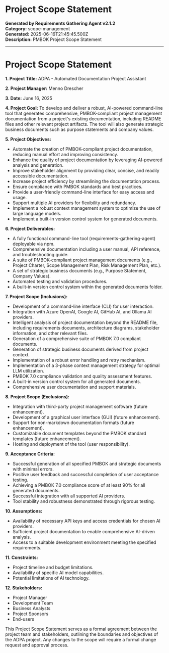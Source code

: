 # Project Scope Statement

**Generated by Requirements Gathering Agent v2.1.2**  
**Category:** scope-management  
**Generated:** 2025-06-16T21:45:45.500Z  
**Description:** PMBOK Project Scope Statement

---

# Project Scope Statement

**1. Project Title:** ADPA - Automated Documentation Project Assistant

**2. Project Manager:** Menno Drescher

**3. Date:** June 16, 2025

**4. Project Goal:** To develop and deliver a robust, AI-powered command-line tool that generates comprehensive, PMBOK-compliant project management documentation from a project's existing documentation, including README files and other relevant project artifacts.  The tool will also generate strategic business documents such as purpose statements and company values.

**5. Project Objectives:**

*   Automate the creation of PMBOK-compliant project documentation, reducing manual effort and improving consistency.
*   Enhance the quality of project documentation by leveraging AI-powered analysis and generation.
*   Improve stakeholder alignment by providing clear, concise, and readily accessible documentation.
*   Increase project efficiency by streamlining the documentation process.
*   Ensure compliance with PMBOK standards and best practices.
*   Provide a user-friendly command-line interface for easy access and usage.
*   Support multiple AI providers for flexibility and redundancy.
*   Implement a robust context management system to optimize the use of large language models.
*   Implement a built-in version control system for generated documents.


**6. Project Deliverables:**

*   A fully functional command-line tool (requirements-gathering-agent) deployable via npm.
*   Comprehensive documentation including a user manual, API reference, and troubleshooting guide.
*   A suite of PMBOK-compliant project management documents (e.g., Project Charter, Scope Management Plan, Risk Management Plan, etc.).
*   A set of strategic business documents (e.g., Purpose Statement, Company Values).
*   Automated testing and validation procedures.
*   A built-in version control system within the generated documents folder.


**7. Project Scope (Inclusions):**

*   Development of a command-line interface (CLI) for user interaction.
*   Integration with Azure OpenAI, Google AI, GitHub AI, and Ollama AI providers.
*   Intelligent analysis of project documentation beyond the README file, including requirements documents, architecture diagrams, stakeholder information, and other relevant files.
*   Generation of a comprehensive suite of PMBOK 7.0 compliant documents.
*   Generation of strategic business documents derived from project context.
*   Implementation of a robust error handling and retry mechanism.
*   Implementation of a 3-phase context management strategy for optimal LLM utilization.
*   PMBOK 7.0 compliance validation and quality assessment features.
*   A built-in version control system for all generated documents.
*   Comprehensive user documentation and support materials.

**8. Project Scope (Exclusions):**

*   Integration with third-party project management software (future enhancement).
*   Development of a graphical user interface (GUI) (future enhancement).
*   Support for non-markdown documentation formats (future enhancement).
*   Customizable document templates beyond the PMBOK standard templates (future enhancement).
*   Hosting and deployment of the tool (user responsibility).


**9. Acceptance Criteria:**

*   Successful generation of all specified PMBOK and strategic documents with minimal errors.
*   Positive user feedback and successful completion of user acceptance testing.
*   Achieving a PMBOK 7.0 compliance score of at least 90% for all generated documents.
*   Successful integration with all supported AI providers.
*   Tool stability and robustness demonstrated through rigorous testing.

**10. Assumptions:**

*   Availability of necessary API keys and access credentials for chosen AI providers.
*   Sufficient project documentation to enable comprehensive AI-driven analysis.
*   Access to a suitable development environment meeting the specified requirements.

**11. Constraints:**

*   Project timeline and budget limitations.
*   Availability of specific AI model capabilities.
*   Potential limitations of AI technology.

**12. Stakeholders:**

*   Project Manager
*   Development Team
*   Business Analysts
*   Project Sponsors
*   End-users


This Project Scope Statement serves as a formal agreement between the project team and stakeholders, outlining the boundaries and objectives of the ADPA project.  Any changes to the scope will require a formal change request and approval process.
